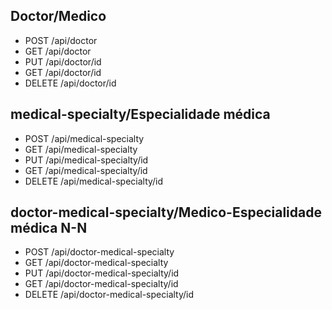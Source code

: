 ## Doctor/Medico

- POST /api/doctor
- GET /api/doctor
- PUT /api/doctor/id
- GET /api/doctor/id
- DELETE /api/doctor/id

## medical-specialty/Especialidade médica

- POST /api/medical-specialty
- GET /api/medical-specialty
- PUT /api/medical-specialty/id
- GET /api/medical-specialty/id
- DELETE /api/medical-specialty/id

## doctor-medical-specialty/Medico-Especialidade médica N-N

- POST /api/doctor-medical-specialty
- GET /api/doctor-medical-specialty
- PUT /api/doctor-medical-specialty/id
- GET /api/doctor-medical-specialty/id
- DELETE /api/doctor-medical-specialty/id
